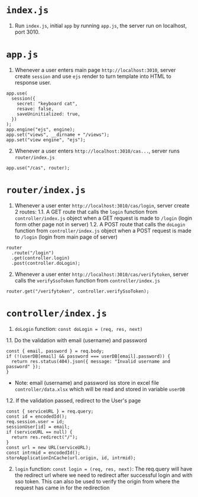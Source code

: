 # ```index.js```
1. Run ```index.js```, initial ```app``` by running ```app.js```, the server run on localhost, port 3010.
# ```app.js```
1. Whenever a user enters main page ```http://localhost:3010```, server create ```session``` and use ```ejs``` render to turn template into HTML to response user.
```
app.use(
  session({
    secret: "keyboard cat",
    resave: false,
    saveUninitialized: true,
  })
);
app.engine("ejs", engine);
app.set("views", __dirname + "/views");
app.set("view engine", "ejs");
```
2. Whenever a user enters ```http://localhost:3010/cas...```, server runs ```router/index.js```  
```
app.use("/cas", router);
```
# ```router/index.js```
1. Whenever a user enter ```http://localhost:3010/cas/login```, server create 2 routes:
1.1. A GET route that calls the ```login``` function from ```controller/index.js``` object when a GET request is made to ```/login``` (login form other page not in server)
1.2. A POST route that calls the ```doLogin``` function from ```controller/index.js``` object when a POST request is made to ```/login``` (login from main page of server)
```
router
  .route("/login")
  .get(controller.login)
  .post(controller.doLogin);
```
2. Whenever a user enter ```http://localhost:3010/cas/verifytoken```, server calls the ```verifySsoToken``` function from ```controller/index.js```
```
router.get("/verifytoken", controller.verifySsoToken);
```
# ```controller/index.js```
1. ```doLogin``` function: ```const doLogin = (req, res, next)```
   
1.1. Do the validation with email (username) and password
```
const { email, password } = req.body;
if (!(userDB[email] && password === userDB[email].password)) {
  return res.status(404).json({ message: "Invalid username and password" });
}
```
* Note: email (username) and password iss store in excel file ```controller/data.xlsx``` which will be read and stored in variable ```userDB```
  
1.2. If the validation passed, redirect to the User's page
```
const { serviceURL } = req.query;
const id = encodedId();
req.session.user = id;
sessionUser[id] = email;
if (serviceURL == null) {
  return res.redirect("/");
}
const url = new URL(serviceURL);
const intrmid = encodedId();
storeApplicationInCache(url.origin, id, intrmid);
```
2. ```login``` function: ```const login = (req, res, next)```: The req.query will have the redirect url where we need to redirect after successful login and with sso token. This can also be used to verify the origin from where the request has came in for the redirection
